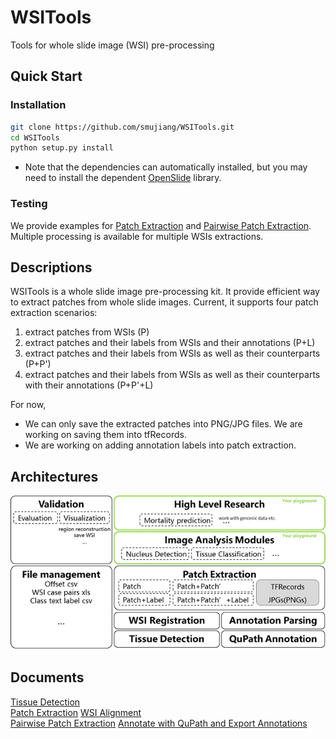 # WSITools
Tools for whole slide image (WSI) pre-processing
## Quick Start
### Installation
```bash
git clone https://github.com/smujiang/WSITools.git
cd WSITools
python setup.py install
```
* Note that the dependencies can automatically installed, but you may need to install the dependent [OpenSlide](https://openslide.org/) library.
### Testing
We provide examples for [Patch Extraction](docs/patch_extraction/patch_extraction.md) and [Pairwise Patch Extraction](docs/patch_extraction/pairwise_patch_extraction.md). Multiple processing is available for multiple WSIs extractions.

## Descriptions
WSITools is a whole slide image pre-processing kit. It provide efficient way to extract patches from whole slide images.
Current, it supports four patch extraction scenarios:
1. extract patches from WSIs (P)
2. extract patches and their labels from WSIs and their annotations (P+L)
3. extract patches and their labels from WSIs as well as their counterparts (P+P')
4. extract patches and their labels from WSIs as well as their counterparts with their annotations (P+P'+L)

For now,
* We can only save the extracted patches into PNG/JPG files. We are working on saving them into tfRecords.
* We are working on adding annotation labels into patch extraction.

## Architectures
![Architecture](docs/imgs/arch.png)
## Documents
[Tissue Detection](docs/tissue_detection/tissue_detector.md)   
[Patch Extraction](docs/patch_extraction/patch_extraction.md)
[WSI Alignment](docs/wsi_registration/wsi_registration.md)       
[Pairwise Patch Extraction](docs/patch_extraction/pairwise_patch_extraction.md)
[Annotate with QuPath and Export Annotations](docs/wsi_annotation/QuPath_scripts/readme.md)

